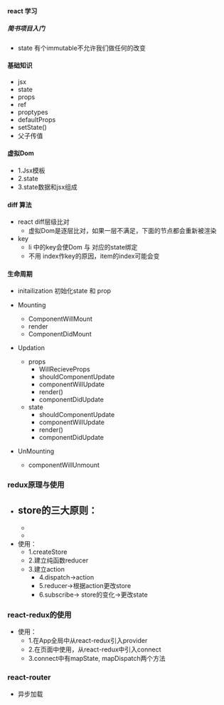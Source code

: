 #### react 学习
##### 简书项目入门
- state 有个immutable不允许我们做任何的改变 

#### 基础知识
 - jsx
 - state
 - props
 - ref
 - proptypes
 - defaultProps
 - setState()
 - 父子传值

#### 虚拟Dom
 - 1.Jsx模板
 - 2.state
 - 3.state数据和jsx组成

#### diff 算法
- react diff层级比对
	- 虚拟Dom是逐层比对，如果一层不满足，下面的节点都会重新被渲染
- key 
	- li 中的key会使Dom 与 对应的state绑定
	- 不用 index作key的原因，item的index可能会变  


#### 生命周期

 - initailization 初始化state 和 prop  

 - Mounting 
	 - ComponentWillMount
	 - render
	 - ComponentDidMount

- Updation
	- props
		- WillRecieveProps
		- shouldComponentUpdate
		- componentWillUpdate
		- render()
		- componentDidUpdate   
	- state
		- shouldComponentUpdate
		- componentWillUpdate
		- render()
		- componentDidUpdate
- UnMounting    
	- componentWillUnmount

### redux原理与使用
 - store的三大原则：
	- 
	- 
	- 
- 使用：
	- 1.createStore
	- 2.建立纯函数reducer
  - 3.建立action
	- 4.dispatch->action
	- 5.reducer->根据action更改store
	- 6.subscribe-> store的变化->更改state
### react-redux的使用
- 使用：
	- 1.在App全局中从react-redux引入provider
	- 2.在页面中使用，从react-redux中引入connect
	- 3.connect中有mapState, mapDispatch两个方法


### react-router
 - 异步加载
